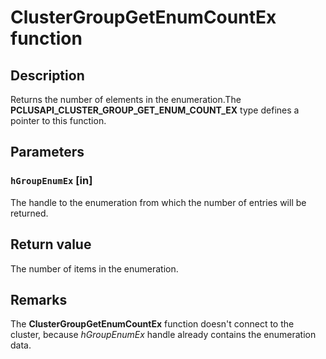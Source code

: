 # ClusterGroupGetEnumCountEx function

## Description

Returns the number of elements in the enumeration.The **PCLUSAPI_CLUSTER_GROUP_GET_ENUM_COUNT_EX** type defines a pointer to this function.

## Parameters

### `hGroupEnumEx` [in]

The handle to the enumeration from which the number of entries will be returned.

## Return value

The number of items in the enumeration.

## Remarks

The **ClusterGroupGetEnumCountEx** function doesn't connect to the cluster, because *hGroupEnumEx* handle already contains the enumeration data.